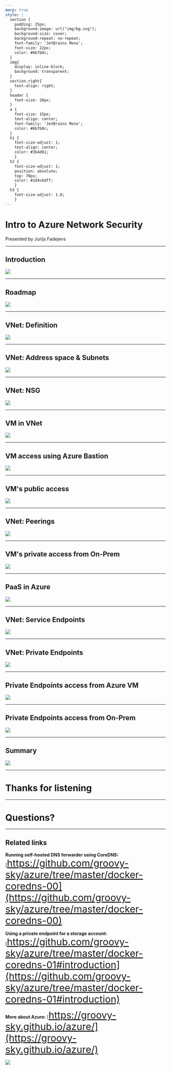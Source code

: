 ```yaml
---
marp: true
style: |
  section {
    padding: 25px;
    background-image: url("img/bg.svg");
    background-size: cover; 
    background-repeat: no-repeat;
    font-family: 'JetBrains Mono';
    font-size: 22px;
    color: #6b7b8c;
  }
  img{
    display: inline-block;
    background: transparent;
  }
  section.right{
    text-align: right;
  }
  header {
    font-size: 20px;
  }
  a {
    font-size: 15px;
    text-align: center;
    font-family: 'JetBrains Mono';
    color: #6b7b8c;
  }
  h1 {
    font-size-adjust: 1;
    text-align: center;
    color: #3b4d61;
    }
  h2 {
    font-size-adjust: 1;
    position: absolute;
    top: 70px;
    color: #2d4c6dff;
    }
  h3 {
    font-size-adjust: 1.0;
    }
---
```


# Intro to Azure Network Security
<!-- _class: right -->
Presented by Jurijs Fadejevs

---

## Introduction

<!-- paginate: true -->
<!-- header: 'Intro to Azure Network Security' -->
<!-- footer: 'https://github.com/groovy-sky' -->

![](img/intro.svg)

---

## Roadmap

![](img/vnet_param.svg)

---

## VNet: Definition

![](img/vnet_definition.svg)


---

## VNet: Address space & Subnets

![](img/addr_def.svg)


---


## VNet: NSG

![](img/nsg_definition.svg)

---


## VM in VNet

![](img/vm_in_vnet.svg)

---

## VM access using Azure Bastion

![](img/vm_bastion_access.svg)

---

## VM's public access

![](img/vm_public_acc.svg)

---

## VNet: Peerings
![](img/vnet_peering.svg)

---

## VM's private access from On-Prem

![](img/vm_on_prem_access.svg)

---
## PaaS in Azure

![](img/paas_acc_rest.svg)

---

## VNet: Service Endpoints

![](img/service_endpoint.svg)

---

## VNet: Private Endpoints 

![](img/private_endpoint.svg)

---

## Private Endpoints access from Azure VM

![](img/priv_endp_struct.svg)

---

## Private Endpoints access from On-Prem

![](img/priv_endp_conn.svg)

---

## Summary
![](img/summary.svg)

---

<!-- header: '' -->
<!-- footer: '' -->
<!-- paginate: false -->
# Thanks for listening

---

# Questions?

---

<style scoped>
section {
  font-size: 30px;
}
a {
  font-size: 30px;
}
</style>

## Related links

**Running self-hosted DNS forwarder using CoreDNS:**
[https://github.com/groovy-sky/azure/tree/master/docker-coredns-00](https://github.com/groovy-sky/azure/tree/master/docker-coredns-00)

**Using a private endpoint for a storage account:**
[https://github.com/groovy-sky/azure/tree/master/docker-coredns-01#introduction](https://github.com/groovy-sky/azure/tree/master/docker-coredns-01#introduction)

**More about Azure:**
[https://groovy-sky.github.io/azure/](https://groovy-sky.github.io/azure/)

![](img/watch_and_star.svg)
